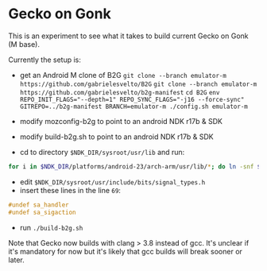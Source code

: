 # Gecko on Gonk

This is an experiment to see what it takes to build current Gecko on Gonk (M base).

Currently the setup is:
- get an Android M clone of B2G
  `git clone --branch emulator-m https://github.com/gabrielesvelto/B2G`
  `git clone --branch emulator-m https://github.com/gabrielesvelto/b2g-manifest`
  `cd B2G`
  `env REPO_INIT_FLAGS="--depth=1" REPO_SYNC_FLAGS="-j16 --force-sync" GITREPO=../b2g-manifest BRANCH=emulator-m ./config.sh emulator-m`

- modify mozconfig-b2g to point to an android NDK r17b & SDK
- modify build-b2g.sh to point to an android NDK r17b & SDK
- cd to directory `$NDK_DIR/sysroot/usr/lib` and run:
```bash
for i in $NDK_DIR/platforms/android-23/arch-arm/usr/lib/*; do ln -snf $i .; done
```
- edit `$NDK_DIR/sysroot/usr/include/bits/signal_types.h`
- insert these lines in the line `69`:
```c
#undef sa_handler
#undef sa_sigaction
```
- run `./build-b2g.sh`

Note that Gecko now builds with clang > 3.8 instead of gcc. It's unclear if it's mandatory for now but it's likely that gcc builds will break sooner or later.
